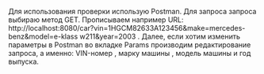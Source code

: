 Для использования проверки использую Postman. Для запроса запроса выбираю метод GET. Прописываем например URL: http://localhost:8080/car?vin=1HGCM82633A123456&make=mercedes-benz&model=e-klass w211&year=2003 . Далее, если хотим изменить параметры в Postman во вкладке Params производим редактирование запроса, а именно: VIN-номер , марку машины , модель машины и год выпуска.
